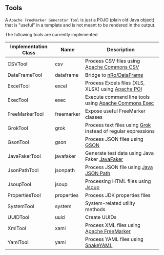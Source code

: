 ## Tools

A `Apache FreeMarker Generator Tool` is just a POJO (plain old Java object) that is "useful" in a template and is not meant to be rendered in the output.

The following tools are currently implemented

| Implementation Class  | Name          | Description                                                                                               |
|-----------------------|---------------|-----------------------------------------------------------------------------------------------------------|
| CSVTool               | csv           | Process CSV files using [Apache Commons CSV](https://commons.apache.org/proper/commons-csv/)              |
| DataFrameTool         | dataframe     | Bridge to [nRo/DataFrame](https://github.com/nRo/DataFrame)                                               |
| ExcelTool             | excel         | Process Excels files (XLS, XLSX) using [Apache POI](https://poi.apache.org)                               |
| ExecTool              | exec          | Execute command line tools using [Apache Commons Exec](https://commons.apache.org/proper/commons-exec/)   |
| FreeMarkerTool        | freemarker    | Expose useful FreeMarker classes                                                                          |
| GrokTool              | grok          | Process text files using [Grok](https://github.com/thekrakken/java-grok) instead of regular expressions   |
| GsonTool              | gson          | Process JSON files using [GSON](https://github.com/google/gson)                                           |
| JavaFakerTool         | javafaker     | Generate test data using Java Faker [JavaFaker](https://github.com/DiUS/java-faker)
| JsonPathTool          | jsonpath      | Process JSON file using [Java JSON Path](https://github.com/json-path/JsonPath)                           |
| JsoupTool             | jsoup         | Processing HTML files using [Jsoup](https://jsoup.org)                                                    |
| PropertiesTool        | properties    | Process JDK properties files                                                                              |
| SystemTool            | system        | System-related utility methods                                                                            |
| UUIDTool              | uuid          | Create UUIDs                                                                                              |
| XmlTool               | xaml          | Process XML files using [Apache FreeMarker](https://freemarker.apache.org/docs/xgui.html)                 |
| YamlTool              | yaml          | Process YAML files using [SnakeYAML](https://bitbucket.org/asomov/snakeyaml/wiki/Home)                    |
